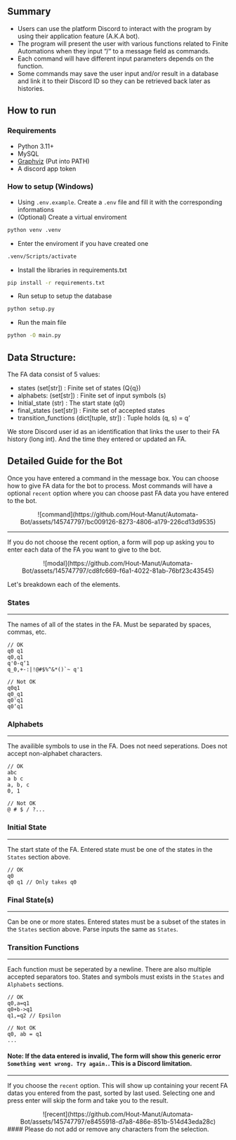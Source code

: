 ## Summary
- Users can use the platform Discord to interact with the program by using their application feature (A.K.A bot).
- The program will present the user with various functions related to Finite Automations when they input “/“ to a message field as commands.
- Each command will have different input parameters depends on the function.
- Some commands may save the user input and/or result in a database and link it to their Discord ID so they can be retrieved back later as histories.


## How to run

### Requirements

- Python 3.11+
- MySQL
- [Graphviz](https://graphviz.org/) (Put into PATH)
- A discord app token

### How to setup (Windows)
- Using `.env.example`. Create a `.env` file and fill it with the corresponding informations
- (Optional) Create a virtual enviroment
```bash
python venv .venv
```
- Enter the enviroment if you have created one
```bash
.venv/Scripts/activate
```
- Install the libraries in requirements.txt
```bash
pip install -r requirements.txt
```
- Run setup to setup the database
```bash
python setup.py
```
- Run the main file
```bash
python -O main.py
```


## Data Structure:
The FA data consist of 5 values:
- states (set[str]) : Finite set of states (Q{q})
- alphabets: (set[str]) : Finite set of input symbols (s)
- Initial_state (str) : The start state (q0)
- final_states (set[str]) : Finite set of accepted states
- transition_functions (dict[tuple, str]) : Tuple holds (q, s) = q’

We store Discord user id as an identification that links the user to their FA history (long int). And the time they entered or updated an FA.


## Detailed Guide for the Bot
Once you have entered a command in the message box. You can choose how to give FA data for the bot to process.
Most commands will have a optional `recent` option where you can choose past FA data you have entered to the bot.

<center>
![command](https://github.com/Hout-Manut/Automata-Bot/assets/145747797/bc009126-8273-4806-a179-226cd13d9535)
</center>

---
If you do not choose the recent option, a form will pop up asking you to enter each data of the FA you want to give to the bot.

<center>
![modal](https://github.com/Hout-Manut/Automata-Bot/assets/145747797/cd8fc669-f6a1-4022-81ab-76bf23c43545)
</center>

Let's breakdown each of the elements.
### States
___
The names of all of the states in the FA. Must be separated by spaces, commas, etc.
```
// OK
q0 q1
q0,q1
q'0-q‘1
q_0,+-:|!@#$%^&*()`~ q'1

// Not OK
q0q1
q0_q1
q0'q1
q0‘q1
```

### Alphabets
___
The availible symbols to use in the FA. Does not need seperations. Does not accept non-alphabet characters.
```
// OK
abc
a b c
a, b, c
0, 1

// Not OK
@ # $ / ?...
```
### Initial State
___
The start state of the FA. Entered state must be one of the states in the `States` section above.
```
// OK
q0
q0 q1 // Only takes q0
```
### Final State(s)
___
Can be one or more states. Entered states must be a subset of the states in the `States` section above. Parse inputs the same as `States`.
### Transition Functions
___
Each function must be seperated by a newline. There are also multiple accepted separators too. States and symbols must exists in the `States` and `Alphabets` sections.

```
// OK
q0,a=q1
q0+b->q1
q1,=q2 // Epsilon

// Not OK
q0, ab = q1
...
```

#### Note: If the data entered is invalid, The form will show this generic error `Something went wrong. Try again.`. This is a Discord limitation.
---
If you choose the `recent` option. This will show up containing your recent FA datas you entered from the past, sorted by last used.
Selecting one and press enter will skip the form and take you to the result.
<center>
![recent](https://github.com/Hout-Manut/Automata-Bot/assets/145747797/e8455918-d7a8-486e-851b-514d43eda28c)
</center>
#### Please do not add or remove any characters from the selection.
